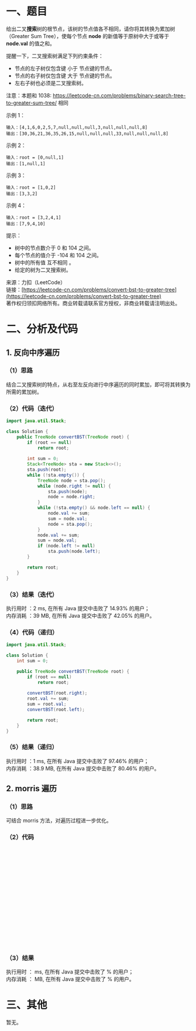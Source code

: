 # 一、题目
给出二叉**搜索**树的根节点，该树的节点值各不相同，请你将其转换为累加树（Greater Sum Tree），使每个节点 **node** 的新值等于原树中大于或等于 **node.val** 的值之和。   
   
提醒一下，二叉搜索树满足下列约束条件：   
   
- 节点的左子树仅包含键 小于 节点键的节点。   
- 节点的右子树仅包含键 大于 节点键的节点。   
- 左右子树也必须是二叉搜索树。   
   
注意：本题和 1038: https://leetcode-cn.com/problems/binary-search-tree-to-greater-sum-tree/ 相同   
   
示例 1：   
```
输入：[4,1,6,0,2,5,7,null,null,null,3,null,null,null,8]
输出：[30,36,21,36,35,26,15,null,null,null,33,null,null,null,8]
``` 
     
示例 2：   
```
输入：root = [0,null,1]
输出：[1,null,1]
```
   
示例 3：   
```
输入：root = [1,0,2]
输出：[3,3,2]
```
   
示例 4：   
```
输入：root = [3,2,4,1]
输出：[7,9,4,10]
```
   
提示：   
- 树中的节点数介于 0 和 104 之间。   
- 每个节点的值介于 -104 和 104 之间。   
- 树中的所有值 互不相同 。   
- 给定的树为二叉搜索树。   
   
来源：力扣（LeetCode）   
链接：[https://leetcode-cn.com/problems/convert-bst-to-greater-tree](https://leetcode-cn.com/problems/convert-bst-to-greater-tree)   
著作权归领扣网络所有。商业转载请联系官方授权，非商业转载请注明出处。   
# 二、分析及代码    
## 1. 反向中序遍历
### （1）思路 
结合二叉搜索树的特点，从右至左反向进行中序遍历的同时累加，即可将其转换为所需的累加树。   
### （2）代码（迭代）  
```Java
import java.util.Stack;

class Solution {
    public TreeNode convertBST(TreeNode root) {
        if (root == null)
            return root;
        
        int sum = 0;
        Stack<TreeNode> sta = new Stack<>();
        sta.push(root);
        while (!sta.empty()) {
            TreeNode node = sta.pop();
            while (node.right != null) {
                sta.push(node);
                node = node.right;
            }
            while (!sta.empty() && node.left == null) {
                node.val += sum;
                sum = node.val;
                node = sta.pop();
            }
            node.val += sum;
            sum = node.val;
            if (node.left != null)
                sta.push(node.left);     
        }

        return root;        
    }
}
```
### （3）结果（迭代）
执行用时 ：2 ms, 在所有 Java 提交中击败了 14.93% 的用户；  
内存消耗 ：39 MB, 在所有 Java 提交中击败了 42.05% 的用户。  
### （4）代码（递归）  
```Java
import java.util.Stack;

class Solution {
    int sum = 0;

    public TreeNode convertBST(TreeNode root) {
        if (root == null)
            return root;
            
        convertBST(root.right);
        root.val += sum;
        sum = root.val;
        convertBST(root.left);

        return root;        
    }
}
```
### （5）结果（递归）
执行用时 ：1 ms, 在所有 Java 提交中击败了 97.46% 的用户；  
内存消耗 ：38.9 MB, 在所有 Java 提交中击败了 80.46% 的用户。  
## 2. morris 遍历
### （1）思路 
可结合 morris 方法，对遍历过程进一步优化。   
### （2）代码  
```Java





















```
### （3）结果
执行用时 ： ms, 在所有 Java 提交中击败了 % 的用户；  
内存消耗 ： MB, 在所有 Java 提交中击败了 % 的用户。  
# 三、其他
暂无。   
